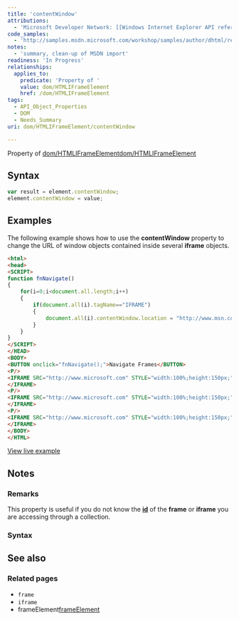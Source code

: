 ```yaml
---
title: 'contentWindow'
attributions:
  - 'Microsoft Developer Network: [[Windows Internet Explorer API reference](http://msdn.microsoft.com/en-us/library/ie/hh828809%28v=vs.85%29.aspx) Article]'
code_samples:
  - 'http://samples.msdn.microsoft.com/workshop/samples/author/dhtml/refs/contentWindowEX1.htm'
notes:
  - 'summary, clean-up of MSDN import'
readiness: 'In Progress'
relationships:
  applies_to:
    predicate: 'Property of '
    value: dom/HTMLIFrameElement
    href: /dom/HTMLIFrameElement
tags:
  - API_Object_Properties
  - DOM
  - Needs_Summary
uri: dom/HTMLIFrameElement/contentWindow

---
```

Property of [dom/HTMLIFrameElement](/dom/HTMLIFrameElement)[dom/HTMLIFrameElement](/dom/HTMLIFrameElement)

## Syntax

``` js
var result = element.contentWindow;
element.contentWindow = value;
```

## Examples

The following example shows how to use the **contentWindow** property to change the URL of window objects contained inside several **iframe** objects.

``` html
<html>
<head>
<SCRIPT>
function fnNavigate()
{
    for(i=0;i<document.all.length;i++)
    {
        if(document.all(i).tagName=="IFRAME")
        {
            document.all(i).contentWindow.location = "http://www.msn.com";
        }
    }
}
</SCRIPT>
</HEAD>
<BODY>
<BUTTON onclick="fnNavigate();">Navigate Frames</BUTTON>
<P/>
<IFRAME SRC="http://www.microsoft.com" STYLE="width:100%;height:150px;">
</IFRAME>
<P/>
<IFRAME SRC="http://www.microsoft.com" STYLE="width:100%;height:150px;">
</IFRAME>
<P/>
<IFRAME SRC="http://www.microsoft.com" STYLE="width:100%;height:150px;"/>
</IFRAME>
</BODY>
</HTML>
```

[View live example](http://samples.msdn.microsoft.com/workshop/samples/author/dhtml/refs/contentWindowEX1.htm)

## Notes

### Remarks

This property is useful if you do not know the [**id**](/html/attributes/id) of the **frame** or **iframe** you are accessing through a collection.

### Syntax

## See also

### Related pages

-   `frame`
-   `iframe`
-   frameElement[frameElement](/dom/HTMLElement)
